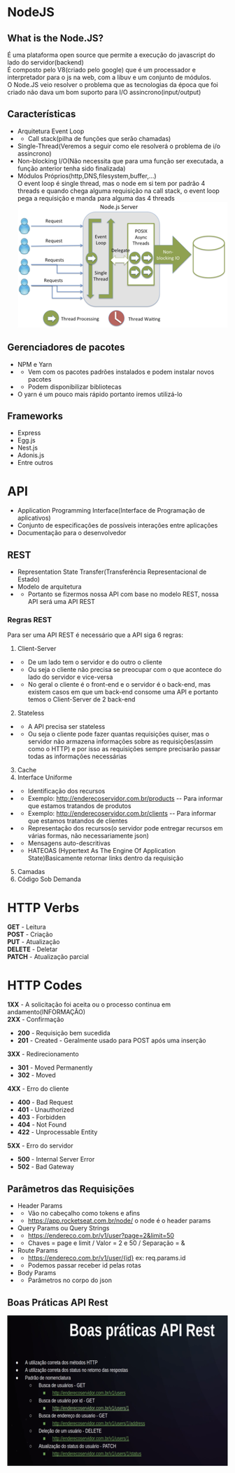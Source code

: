 # NodeJS
## What is the Node.JS?
É uma plataforma open source que permite a execução do javascript do lado do servidor(backend)  
É composto pelo V8(criado pelo google) que é um processador e interpretador para o js na web, com a libuv e um conjunto de módulos.  
O Node.JS veio resolver o problema que as tecnologias da época que foi criado não dava um bom suporto para I/O assincrono(input/output)  
## Características
- Arquitetura Event Loop
- - Call stack(pilha de funções que serão chamadas)  
- Single-Thread(Veremos a seguir como ele resolverá o problema de i/o assincrono)
- Non-blocking I/O(Não necessita que para uma função ser executada, a função anterior tenha sido finalizada)
- Módulos Próprios(http,DNS,filesystem,buffer,...)  
O event loop é single thread, mas o node em si tem por padrão 4 threads e quando chega alguma requisição na call stack, o event loop pega a requisição e manda para alguma das 4 threads
![Event loop](../img/eventloop.png)
## Gerenciadores de pacotes
- NPM e Yarn
- - Vem com os pacotes padrões instalados e podem instalar novos pacotes
- - Podem disponibilizar bibliotecas 
- O yarn é um pouco mais rápido portanto iremos utilizá-lo
## Frameworks
- Express
- Egg.js
- Nest.js
- Adonis.js
- Entre outros
# API
- Application Programming Interface(Interface de Programação de aplicativos)
- Conjunto de especificações de possíveis interações entre aplicações
- Documentação para o desenvolvedor
## REST
- Representation State Transfer(Transferência Representacional de Estado)
- Modelo de arquitetura
- - Portanto se fizermos nossa API com base no modelo REST, nossa API será uma API REST
### Regras REST
Para ser uma API REST é necessário que a API siga 6 regras:
1. Client-Server
- - De um lado tem o servidor e do outro o cliente
- - Ou seja o cliente não precisa se preocupar com o que acontece do lado do servidor e vice-versa
- - No geral o cliente é o front-end e o servidor é o back-end, mas existem casos em que um back-end consome uma API e portanto temos o Client-Server de 2 back-end
2. Stateless 
- - A API precisa ser stateless
- - Ou seja o cliente pode fazer quantas requisições quiser, mas o servidor não armazena informações sobre as requisições(assim como o HTTP) e por isso as requisições sempre precisarão passar todas as informações necessárias
3. Cache
4. Interface Uniforme
- - Identificação dos recursos
- - Exemplo: http://enderecoservidor.com.br/products -- Para informar que estamos tratandos de produtos
- - Exemplo: http://enderecoservidor.com.br/clients -- Para informar que estamos tratandos de clientes
- - Representação dos recursos(o servidor pode entregar recursos em várias formas, não necessariamente json)
- - Mensagens auto-descritivas
- - HATEOAS (Hypertext As The Engine Of Application State)Basicamente retornar links dentro da requisição
5. Camadas
6. Código Sob Demanda
# HTTP Verbs
**GET** - Leitura  
**POST** - Criação  
**PUT** - Atualização  
**DELETE** - Deletar  
**PATCH** - Atualização parcial
# HTTP Codes
**1XX** - A solicitação foi aceita ou o processo continua em andamento(INFORMAÇÃO)  
**2XX** - Confirmação
- **200** -  Requisição bem sucedida
- **201** - Created - Geralmente usado para POST após uma inserção   

**3XX** -  Redirecionamento
- **301** - Moved Permanently
- **302** - Moved
  
**4XX** -  Erro do cliente
- **400** - Bad Request
- **401** - Unauthorized
- **403** - Forbidden
- **404** - Not Found
- **422** - Unprocessable Entity  
  
**5XX** - Erro do servidor 
- **500** - Internal Server Error
- **502** - Bad Gateway 

## Parâmetros das Requisições
- Header Params
- - Vão no cabeçalho como tokens e afins
- - https://app.rocketseat.com.br/node/ o node é o header params
- Query Params ou Query Strings
- - https://endereco.com.br/v1/user?page=2&limit=50
- - Chaves = page e limit / Valor = 2 e 50 / Separação = &
-  Route Params
-  - https://endereco.com.br/v1/user/{id} ex: req.params.id
- - Podemos passar receber id pelas rotas  
- Body Params
- - Parâmetros no corpo do json
## Boas Práticas API Rest
![Boas Práticas](../img/APIREST.png)